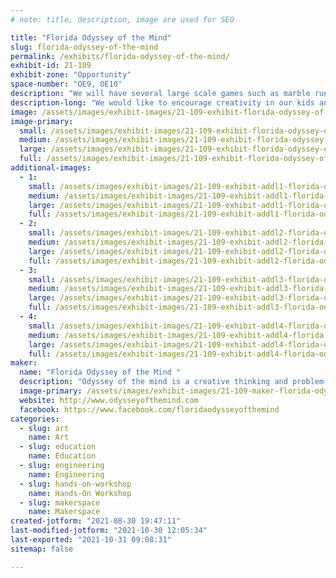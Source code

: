 ```yaml
---
# note: title, description, image are used for SEO

title: "Florida Odyssey of the Mind"
slug: florida-odyssey-of-the-mind
permalink: /exhibits/florida-odyssey-of-the-mind/
exhibit-id: 21-109
exhibit-zone: "Opportunity"
space-number: "OE9, OE10"
description: "We will have several large scale games such as marble runs, maze games, and pin ball to play. "
description-long: "We would like to encourage creativity in our kids and adults through membership and hands on activities through the odyssey of the mind program. "
image: /assets/images/exhibit-images/21-109-exhibit-florida-odyssey-of-the-mind-29b5e7c4-4216-4b18-b1f6-3ec7fc875632-large.jpeg
image-primary: 
  small: /assets/images/exhibit-images/21-109-exhibit-florida-odyssey-of-the-mind-29b5e7c4-4216-4b18-b1f6-3ec7fc875632-small.jpeg
  medium: /assets/images/exhibit-images/21-109-exhibit-florida-odyssey-of-the-mind-29b5e7c4-4216-4b18-b1f6-3ec7fc875632-medium.jpeg
  large: /assets/images/exhibit-images/21-109-exhibit-florida-odyssey-of-the-mind-29b5e7c4-4216-4b18-b1f6-3ec7fc875632-large.jpeg
  full: /assets/images/exhibit-images/21-109-exhibit-florida-odyssey-of-the-mind-29b5e7c4-4216-4b18-b1f6-3ec7fc875632-full.jpeg
additional-images: 
  - 1:
    small: /assets/images/exhibit-images/21-109-exhibit-addl1-florida-odyssey-of-the-mind-2505069d-8842-4df3-a703-3d73a15dc9a6-small.jpeg
    medium: /assets/images/exhibit-images/21-109-exhibit-addl1-florida-odyssey-of-the-mind-2505069d-8842-4df3-a703-3d73a15dc9a6-medium.jpeg
    large: /assets/images/exhibit-images/21-109-exhibit-addl1-florida-odyssey-of-the-mind-2505069d-8842-4df3-a703-3d73a15dc9a6-large.jpeg
    full: /assets/images/exhibit-images/21-109-exhibit-addl1-florida-odyssey-of-the-mind-2505069d-8842-4df3-a703-3d73a15dc9a6-full.jpeg
  - 2:
    small: /assets/images/exhibit-images/21-109-exhibit-addl2-florida-odyssey-of-the-mind-7f4f04b2-8990-47fd-aa59-1e19283730e1-small.jpeg
    medium: /assets/images/exhibit-images/21-109-exhibit-addl2-florida-odyssey-of-the-mind-7f4f04b2-8990-47fd-aa59-1e19283730e1-medium.jpeg
    large: /assets/images/exhibit-images/21-109-exhibit-addl2-florida-odyssey-of-the-mind-7f4f04b2-8990-47fd-aa59-1e19283730e1-large.jpeg
    full: /assets/images/exhibit-images/21-109-exhibit-addl2-florida-odyssey-of-the-mind-7f4f04b2-8990-47fd-aa59-1e19283730e1-full.jpeg
  - 3:
    small: /assets/images/exhibit-images/21-109-exhibit-addl3-florida-odyssey-of-the-mind-c360ac2e-6faf-4cd0-9586-93b1d376bd7a-small.jpeg
    medium: /assets/images/exhibit-images/21-109-exhibit-addl3-florida-odyssey-of-the-mind-c360ac2e-6faf-4cd0-9586-93b1d376bd7a-medium.jpeg
    large: /assets/images/exhibit-images/21-109-exhibit-addl3-florida-odyssey-of-the-mind-c360ac2e-6faf-4cd0-9586-93b1d376bd7a-large.jpeg
    full: /assets/images/exhibit-images/21-109-exhibit-addl3-florida-odyssey-of-the-mind-c360ac2e-6faf-4cd0-9586-93b1d376bd7a-full.jpeg
  - 4:
    small: /assets/images/exhibit-images/21-109-exhibit-addl4-florida-odyssey-of-the-mind-27851cae-7a45-4092-af58-b6e01066a5e1-small.jpeg
    medium: /assets/images/exhibit-images/21-109-exhibit-addl4-florida-odyssey-of-the-mind-27851cae-7a45-4092-af58-b6e01066a5e1-medium.jpeg
    large: /assets/images/exhibit-images/21-109-exhibit-addl4-florida-odyssey-of-the-mind-27851cae-7a45-4092-af58-b6e01066a5e1-large.jpeg
    full: /assets/images/exhibit-images/21-109-exhibit-addl4-florida-odyssey-of-the-mind-27851cae-7a45-4092-af58-b6e01066a5e1-full.jpeg
maker: 
  name: "Florida Odyssey of the Mind "
  description: "Odyssey of the mind is a creative thinking and problem-solving competitive organization for children ages kindergarten through college. Teams of 5-7 students creatively write an 8 minute skit including making all sets props and costumes. Some of the problems require that a vehicle be made, some a technical element and some a structural engineering requirement. "
  image-primary: /assets/images/exhibit-images/21-109-maker-florida-odyssey-of-the-mind-0095fa43-4cbe-4e94-a168-2cc4bb260bc0-medium.jpeg
  website: http://www.odysseyofthemind.com
  facebook: https://www.facebook.com/floridaodysseyofthemind
categories: 
  - slug: art
    name: Art
  - slug: education
    name: Education
  - slug: engineering
    name: Engineering
  - slug: hands-on-workshop
    name: Hands-On Workshop
  - slug: makerspace
    name: Makerspace
created-jotform: "2021-08-30 19:47:11"
last-modified-jotform: "2021-10-30 12:05:34"
last-exported: "2021-10-31 09:08:31"
sitemap: false

---
```

